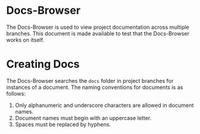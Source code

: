 # Docs-Browser

The Docs-Browser is used to view project documentation across multiple branches. This document is made available to test that the Docs-Browser works on itself.

# Creating Docs

The Docs-Browser searches the `docs` folder in project branches for instances of a document.  The naming conventions for documents is as follows:

1. Only alphanumeric and underscore characters are allowed in document names.
2. Document names must begin with an uppercase letter.  
3. Spaces must be replaced by hyphens.


